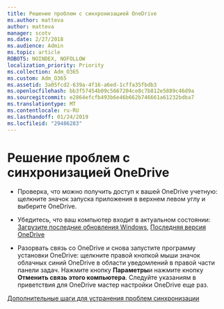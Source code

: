 ```yaml
---
title: Решение проблем с синхронизацией OneDrive
ms.author: matteva
author: matteva
manager: scotv
ms.date: 2/27/2018
ms.audience: Admin
ms.topic: article
ROBOTS: NOINDEX, NOFOLLOW
localization_priority: Priority
ms.collection: Adm_O365
ms.custom: Adm_O365
ms.assetid: 3a05fcd2-639a-4f16-a6ed-1cffa35fbdb3
ms.openlocfilehash: bb3f57454b09c5667204ce8c7b812e5889c46d9a
ms.sourcegitcommit: e2864efcfb493b6e46b662b746661a61232bdba7
ms.translationtype: MT
ms.contentlocale: ru-RU
ms.lasthandoff: 01/24/2019
ms.locfileid: "29486283"
---
```

# <a name="fix-onedrive-sync-problems"></a>Решение проблем с синхронизацией OneDrive

- Проверка, что можно получить доступ к вашей OneDrive учетную: щелкните значок запуска приложения в верхнем левом углу и выберите OneDrive.
    
- Убедитесь, что ваш компьютер входит в актуальном состоянии: [Загрузите последние обновления Windows](http://go.microsoft.com/fwlink/p/?LinkId=825773), [Последняя версия OneDrive](https://go.microsoft.com/fwlink/p/?linkid=844652)
    
- Разорвать связь со OneDrive и снова запустите программу установки OneDrive: щелкните правой кнопкой мыши значок облачных синий OneDrive в области уведомлений в правой части панели задач. Нажмите кнопку **Параметры**и нажмите кнопку **Отменить связь этого компьютера**. Следуйте указаниям в приветствия для OneDrive мастер настройки OneDrive еще раз.
    
[Дополнительные шаги для устранения проблем синхронизации](https://go.microsoft.com/fwlink/?linkid=866431)
  

